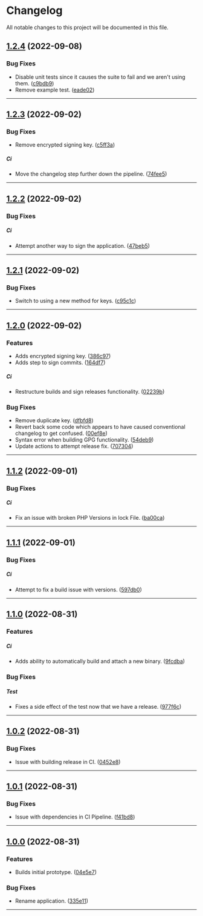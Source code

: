 <!--- BEGIN HEADER -->
# Changelog

All notable changes to this project will be documented in this file.
<!--- END HEADER -->

## [1.2.4](https://github.com/jaymeh/conventional-changelog-parser/compare/v1.2.3...v1.2.4) (2022-09-08)

### Bug Fixes

* Disable unit tests since it causes the suite to fail and we aren't using them. ([c9bdb9](https://github.com/jaymeh/conventional-changelog-parser/commit/c9bdb911e24c26b0402aff1f2389892890c78a77))
* Remove example test. ([eade02](https://github.com/jaymeh/conventional-changelog-parser/commit/eade02f5c71529f51241c8a30d1dc3738ef2c841))


---

## [1.2.3](https://github.com/jaymeh/conventional-changelog-parser/compare/v1.2.2...v1.2.3) (2022-09-02)

### Bug Fixes

* Remove encrypted signing key. ([c5ff3a](https://github.com/jaymeh/conventional-changelog-parser/commit/c5ff3a4f4f77a6460fe6ead55915dbe884fac862))

##### Ci

* Move the changelog step further down the pipeline. ([74fee5](https://github.com/jaymeh/conventional-changelog-parser/commit/74fee51593792a8013c9940299e3d2fe298cd9b5))


---

## [1.2.2](https://github.com/jaymeh/conventional-changelog-parser/compare/v1.2.1...v1.2.2) (2022-09-02)

### Bug Fixes


##### Ci

* Attempt another way to sign the application. ([47beb5](https://github.com/jaymeh/conventional-changelog-parser/commit/47beb5c2f1dacc9eb41e0a4599cc84ff4739a981))


---

## [1.2.1](https://github.com/jaymeh/conventional-changelog-parser/compare/v1.2.0...v1.2.1) (2022-09-02)

### Bug Fixes

* Switch to using a new method for keys. ([c95c1c](https://github.com/jaymeh/conventional-changelog-parser/commit/c95c1c0debd2e8e4dc472776dffc5a139eb5ae8f))


---

## [1.2.0](https://github.com/jaymeh/conventional-changelog-parser/compare/v1.1.2...v1.2.0) (2022-09-02)

### Features

* Adds encrypted signing key. ([386c97](https://github.com/jaymeh/conventional-changelog-parser/commit/386c97a2cf6b112318229da41513c0c1e56335cb))
* Adds step to sign commits. ([164df7](https://github.com/jaymeh/conventional-changelog-parser/commit/164df7981572fe131fbdc585a4c6be2728c70efb))

##### Ci

* Restructure builds and sign releases functionality. ([02239b](https://github.com/jaymeh/conventional-changelog-parser/commit/02239b9c6a3b22a94a1546e6581cf60f32ada6be))

### Bug Fixes

* Remove duplicate key. ([dfbfd8](https://github.com/jaymeh/conventional-changelog-parser/commit/dfbfd8af89b02dccbf3de33bbfcf6389a067fd0a))
* Revert back some code which appears to have caused conventional changelog to get confused. ([00ef8e](https://github.com/jaymeh/conventional-changelog-parser/commit/00ef8e5d0bae63632993ae9abb00c17ad4b0a967))
* Syntax error when building GPG functionality. ([54deb9](https://github.com/jaymeh/conventional-changelog-parser/commit/54deb924491413874afc88d0ec43054f3e5d0af2))
* Update actions to attempt release fix. ([707304](https://github.com/jaymeh/conventional-changelog-parser/commit/707304eafd5f77b3ffe8c3b62bb1f032886954a4))


---

## [1.1.2](https://github.com/jaymeh/conventional-changelog-parser/compare/v1.1.1...v1.1.2) (2022-09-01)

### Bug Fixes


##### Ci

* Fix an issue with broken PHP Versions in lock File. ([ba00ca](https://github.com/jaymeh/conventional-changelog-parser/commit/ba00ca0d28bf4065a666e254dcd5ae6b037684c4))


---

## [1.1.1](https://github.com/jaymeh/conventional-changelog-parser/compare/v1.1.0...v1.1.1) (2022-09-01)

### Bug Fixes


##### Ci

* Attempt to fix a build issue with versions. ([597db0](https://github.com/jaymeh/conventional-changelog-parser/commit/597db0d120565635349a4eec325f0d56bd8b8a02))


---

## [1.1.0](https://github.com/jaymeh/conventional-changelog-parser/compare/v1.0.2...v1.1.0) (2022-08-31)

### Features


##### Ci

* Adds ability to automatically build and attach a new binary. ([9fcdba](https://github.com/jaymeh/conventional-changelog-parser/commit/9fcdba788d65868401577041d6697c181bb1a49e))

### Bug Fixes


##### Test

* Fixes a side effect of the test now that we have a release. ([977f6c](https://github.com/jaymeh/conventional-changelog-parser/commit/977f6ce476382237f9e6af31fe685afdc6cb2c8f))


---

## [1.0.2](https://github.com/jaymeh/conventional-changelog-parser/compare/v1.0.1...v1.0.2) (2022-08-31)

### Bug Fixes

* Issue with building release in CI. ([0452e8](https://github.com/jaymeh/conventional-changelog-parser/commit/0452e8852b81a8c15c6be4cd83097e4e1a475f1d))


---

## [1.0.1](https://github.com/jaymeh/conventional-changelog-parser/compare/v1.0.0...v1.0.1) (2022-08-31)

### Bug Fixes

* Issue with dependencies in CI Pipeline. ([f41bd8](https://github.com/jaymeh/conventional-changelog-parser/commit/f41bd8c91618ee6748a83cf4f6503eb35787658a))


---

## [1.0.0](https://github.com/jaymeh/conventional-changelog-parser/compare/d34139d7e47f8f8c146019dc102a377cc5e097ac...v1.0.0) (2022-08-31)

### Features

* Builds initial prototype. ([04e5e7](https://github.com/jaymeh/conventional-changelog-parser/commit/04e5e74e0953c36a0b47afd63777997768deb2d9))

### Bug Fixes

* Rename application. ([335e11](https://github.com/jaymeh/conventional-changelog-parser/commit/335e11a1c28c8ff3087a28f2f4a0a9d77598d040))


---

